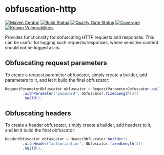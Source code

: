 # obfuscation-http
[![Maven Central](https://img.shields.io/maven-central/v/com.github.robtimus/obfuscation-http)](https://search.maven.org/artifact/com.github.robtimus/obfuscation-http)
[![Build Status](https://github.com/robtimus/obfuscation-http/actions/workflows/build.yml/badge.svg)](https://github.com/robtimus/obfuscation-http/actions/workflows/build.yml)
[![Quality Gate Status](https://sonarcloud.io/api/project_badges/measure?project=com.github.robtimus%3Aobfuscation-http&metric=alert_status)](https://sonarcloud.io/summary/overall?id=com.github.robtimus%3Aobfuscation-http)
[![Coverage](https://sonarcloud.io/api/project_badges/measure?project=com.github.robtimus%3Aobfuscation-http&metric=coverage)](https://sonarcloud.io/summary/overall?id=com.github.robtimus%3Aobfuscation-http)
[![Known Vulnerabilities](https://snyk.io/test/github/robtimus/obfuscation-http/badge.svg)](https://snyk.io/test/github/robtimus/obfuscation-http)

Provides functionality for obfuscating HTTP requests and responses. This can be useful for logging such requests/responses, where sensitive content should not be logged as-is.

## Obfuscating request parameters

To create a request parameter obfuscator, simply create a builder, add parameters to it, and let it build the final obfuscator:

```java
RequestParameterObfuscator obfuscator = RequestParameterObfuscator.builder()
        .withParameter("password", Obfuscator.fixedLength(3))
        .build();
```

## Obfuscating headers

To create a header obfuscator, simply create a builder, add headers to it, and let it build the final obfuscator:

```java
HeaderObfuscator obfuscator = HeaderObfuscator.builder()
        .withHeader("authorization", Obfuscator.fixedLength(3))
        .build();
```
